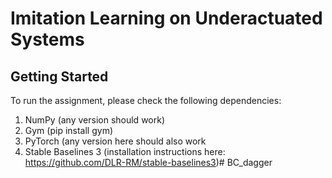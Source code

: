 # Imitation Learning on Underactuated Systems


## Getting Started
To run the assignment, please check the following dependencies:
1. NumPy (any version should work)
2. Gym (pip install gym)
3. PyTorch (any version here should also work
4. Stable Baselines 3 (installation instructions here: https://github.com/DLR-RM/stable-baselines3)# BC_dagger
